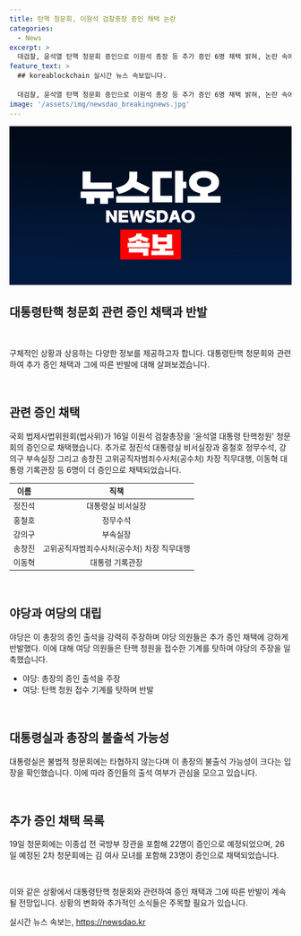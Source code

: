 ```yaml
---
title: 탄핵 청문회, 이원석 검찰총장 증인 채택 논란
categories:
  - News
excerpt: >
  대검찰, 윤석열 탄핵 청문회 증인으로 이원석 총장 등 추가 증인 6명 채택 밝혀, 논란 속에 대검찰, 윤석열 탄핵 청문회 증인으로 이원석 총장 등 추가 증인 6명 채택됐다. 증인 추가는 논란이 예상되지만, 불법 여부에 대한 논의는 앞으로 이어질 전망이다. 대검찰의 탄핵 청문회가 화제의 중심이 되고 있으며, 증인 출석 여부가 주목된다.
feature_text: >
  ## koreablockchain 실시간 뉴스 속보입니다.

  대검찰, 윤석열 탄핵 청문회 증인으로 이원석 총장 등 추가 증인 6명 채택 밝혀, 논란 속에 대검찰, 윤석열 탄핵 청문회 증인으로 이원석 총장 등 추가 증인 6명 채택됐다. 증인 추가는 논란이 예상되지만, 불법 여부에 대한 논의는 앞으로 이어질 전망이다. 대검찰의 탄핵 청문회가 화제의 중심이 되고 있으며, 증인 출석 여부가 주목된다.
image: '/assets/img/newsdao_breakingnews.jpg'
---
```


<p><img src="/assets/img/newsdao_breakingnews.jpg" alt="koreablockchain 속보" /></p>

<h2 data-ke-size="size32"><b>대통령탄핵 청문회 관련 증인 채택과 반발</b></h2>

<p data-ke-size="size16">&nbsp;</p>

<p>구체적인 상황과 상응하는 다양한 정보를 제공하고자 합니다. 대통령탄핵 청문회와 관련하여 추가 증인 채택과 그에 따른 반발에 대해 살펴보겠습니다. </p>

<p data-ke-size="size16">&nbsp;</p>

<h2 data-ke-size="size26">관련 증인 채택</h2>

<p data-ke-size="size16">국회 법제사법위원회(법사위)가 16일 이원석 검찰총장을 '윤석열 대통령 탄핵청원' 청문회의 증인으로 채택했습니다. 추가로 정진석 대통령실 비서실장과 홍철호 정무수석, 강의구 부속실장 그리고 송창진 고위공직자범죄수사처(공수처) 차장 직무대행, 이동혁 대통령 기록관장 등 6명이 더 증인으로 채택되었습니다.</p>

<table>
    <thead>
        <tr>
            <th style="text-align: center;"><b>이름</b></th>
            <th style="text-align: center;"><b>직책</b></th>
        </tr>
    </thead>
    <tbody>
        <tr>
            <td style="text-align: center;">정진석</td>
            <td style="text-align: center;">대통령실 비서실장</td>
        </tr>
        <tr>
            <td style="text-align: center;">홍철호</td>
            <td style="text-align: center;">정무수석</td>
        </tr>
        <tr>
            <td style="text-align: center;">강의구</td>
            <td style="text-align: center;">부속실장</td>
        </tr>
        <tr>
            <td style="text-align: center;">송창진</td>
            <td style="text-align: center;">고위공직자범죄수사처(공수처) 차장 직무대행</td>
        </tr>
        <tr>
            <td style="text-align: center;">이동혁</td>
            <td style="text-align: center;">대통령 기록관장</td>
        </tr>
    </tbody>
</table>

<p data-ke-size="size16">&nbsp;</p>

<h2 data-ke-size="size26">야당과 여당의 대립</h2>

<p data-ke-size="size16">야당은 이 총장의 증인 출석을 강력히 주장하며 야당 의원들은 추가 증인 채택에 강하게 반발했다. 이에 대해 여당 의원들은 탄핵 청원을 접수한 기계를 탓하며 야당의 주장을 일축했습니다.</p>

<ul>
    <li>야당: 총장의 증인 출석을 주장</li>
    <li>여당: 탄핵 청원 접수 기계를 탓하며 반발</li>
</ul>

<p data-ke-size="size16">&nbsp;</p>

<h2 data-ke-size="size26">대통령실과 총장의 불출석 가능성</h2>

<p data-ke-size="size16">대통령실은 불법적 청문회에는 타협하지 않는다며 이 총장의 불출석 가능성이 크다는 입장을 확인했습니다. 이에 따라 증인들의 출석 여부가 관심을 모으고 있습니다.</p>

<p data-ke-size="size16">&nbsp;</p>

<h2 data-ke-size="size26">추가 증인 채택 목록</h2>

<p data-ke-size="size16">19일 청문회에는 이종섭 전 국방부 장관을 포함해 22명이 증인으로 예정되었으며, 26일 예정된 2차 청문회에는 김 여사 모녀를 포함해 23명이 증인으로 채택되었습니다.</p>

<p data-ke-size="size16">&nbsp;</p>

<p>이와 같은 상황에서 대통령탄핵 청문회와 관련하여 증인 채택과 그에 따른 반발이 계속될 전망입니다. 상황의 변화와 추가적인 소식들은 주목할 필요가 있습니다.</p>
실시간 뉴스 속보는, <a href="https://newsdao.kr" rel="dofollow">https://newsdao.kr</a>


